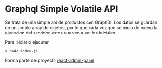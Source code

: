 # Graphql Simple Volatile API

Se trata de una simple api de productos con GraphQl. Los datos se guardan en un simple array de objetos, por lo que cada vez que se inicia de nuevo la ejecucion del servidor, estos vuelven a ser los iniciales.

Para iniciarlo ejecutar
```sh
$ node index.js
```

Forma parte del proyecto [react-admin-panel](https://github.com/Tsixstrings/react-admin-panel)